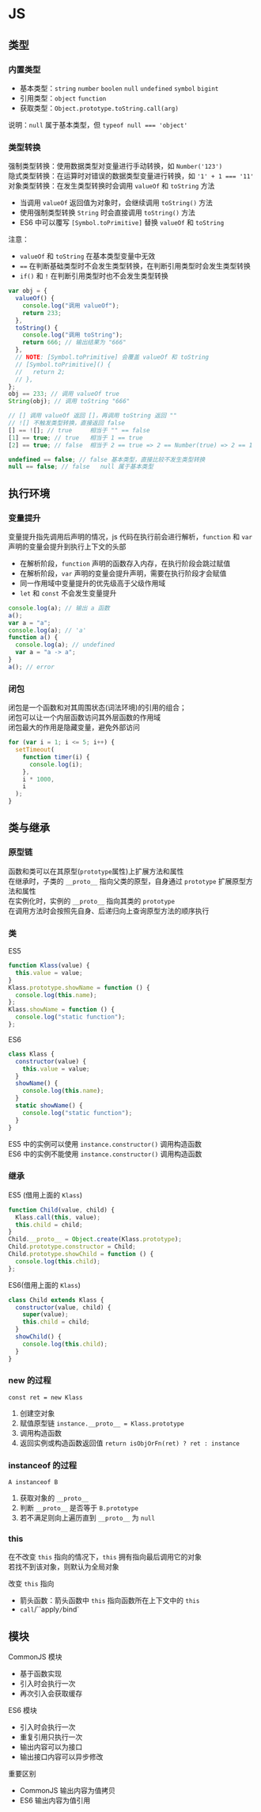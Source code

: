 # JS

## 类型

### 内置类型

- 基本类型：`string` `number` `boolen` `null` `undefined` `symbol` `bigint`
- 引用类型：`object` `function`
- 获取类型：`Object.prototype.toString.call(arg)`

说明：`null` 属于基本类型，但 `typeof null === 'object'`

### 类型转换

强制类型转换：使用数据类型对变量进行手动转换，如 `Number('123')` <br>
隐式类型转换：在运算时对错误的数据类型变量进行转换，如 `'1' + 1 === '11'` <br>
对象类型转换：在发生类型转换时会调用 `valueOf` 和 `toString` 方法

- 当调用 `valueOf` 返回值为对象时，会继续调用 `toString()` 方法
- 使用强制类型转换 `String` 时会直接调用 `toString()` 方法
- ES6 中可以覆写 `[Symbol.toPrimitive]` 替换 `valueOf` 和 `toString`

注意：

- `valueOf` 和 `toString` 在基本类型变量中无效
- `==` 在判断基础类型时不会发生类型转换，在判断引用类型时会发生类型转换
- `if()` 和 `!` 在判断引用类型时也不会发生类型转换

```js
var obj = {
  valueOf() {
    console.log("调用 valueOf");
    return 233;
  },
  toString() {
    console.log("调用 toString");
    return 666; // 输出结果为 "666"
  },
  // NOTE: [Symbol.toPrimitive] 会覆盖 valueOf 和 toString
  // [Symbol.toPrimitive]() {
  //   return 2;
  // },
};
obj == 233; // 调用 valueOf true
String(obj); // 调用 toString "666"

// [] 调用 valueOf 返回 []，再调用 toString 返回 ""
// ![] 不触发类型转换，直接返回 false
[] == ![]; // true     相当于 "" == false
[1] == true; // true   相当于 1 == true
[2] == true; // false  相当于 2 == true => 2 == Number(true) => 2 == 1

undefined == false; // false 基本类型，直接比较不发生类型转换
null == false; // false   null 属于基本类型
```

## 执行环境

### 变量提升

变量提升指先调用后声明的情况，js 代码在执行前会进行解析，`function` 和 `var` 声明的变量会提升到执行上下文的头部

- 在解析阶段，`function` 声明的函数存入内存，在执行阶段会跳过赋值
- 在解析阶段，`var` 声明的变量会提升声明，需要在执行阶段才会赋值
- 同一作用域中变量提升的优先级高于父级作用域
- `let` 和 `const` 不会发生变量提升

```js
console.log(a); // 输出 a 函数
a();
var a = "a";
console.log(a); // 'a'
function a() {
  console.log(a); // undefined
  var a = "a -> a";
}
a(); // error
```

### 闭包

闭包是一个函数和对其周围状态(词法环境)的引用的组合；<br>
闭包可以让一个内层函数访问其外层函数的作用域 <br>
闭包最大的作用是隐藏变量，避免外部访问

```js
for (var i = 1; i <= 5; i++) {
  setTimeout(
    function timer(i) {
      console.log(i);
    },
    i * 1000,
    i
  );
}
```

## 类与继承

### 原型链

函数和类可以在其原型(`prototype`属性)上扩展方法和属性 <br>
在继承时，子类的 `__proto__` 指向父类的原型，自身通过 `prototype` 扩展原型方法和属性 <br>
在实例化时，实例的 `__proto__` 指向其类的 `prototype` <br>
在调用方法时会按照先自身、后递归向上查询原型方法的顺序执行 <br>

### 类

ES5

```js
function Klass(value) {
  this.value = value;
}
Klass.prototype.showName = function () {
  console.log(this.name);
};
Klass.showName = function () {
  console.log("static function");
};
```

ES6

```js
class Klass {
  constructor(value) {
    this.value = value;
  }
  showName() {
    console.log(this.name);
  }
  static showName() {
    console.log("static function");
  }
}
```

ES5 中的实例可以使用 `instance.constructor()` 调用构造函数 <br>
ES6 中的实例不能使用 `instance.constructor()` 调用构造函数

### 继承

ES5 (借用上面的 `Klass`)

```js
function Child(value, child) {
  Klass.call(this, value);
  this.child = child;
}
Child.__proto__ = Object.create(Klass.prototype);
Child.prototype.constructor = Child;
Child.prototype.showChild = function () {
  console.log(this.child);
};
```

ES6(借用上面的 `Klass`)

```js
class Child extends Klass {
  constructor(value, child) {
    super(value);
    this.child = child;
  }
  showChild() {
    console.log(this.child);
  }
}
```

### new 的过程

`const ret = new Klass`

1. 创建空对象
2. 赋值原型链 `instance.__proto__ = Klass.prototype`
3. 调用构造函数
4. 返回实例或构造函数返回值 `return isObjOrFn(ret) ? ret : instance`

### instanceof 的过程

`A instanceof B`

1. 获取对象的 `__proto__`
2. 判断 `__proto__` 是否等于 `B.prototype`
3. 若不满足则向上遍历直到 `__proto__` 为 `null`

### this

在不改变 `this` 指向的情况下，`this` 拥有指向最后调用它的对象 <br>
若找不到该对象，则默认为全局对象<br>

改变 `this` 指向

- 箭头函数：箭头函数中 `this` 指向函数所在上下文中的 `this`
- `call`/``apply`/`bind`

## 模块

CommonJS 模块

- 基于函数实现
- 引入时会执行一次
- 再次引入会获取缓存

ES6 模块

- 引入时会执行一次
- 重复引用只执行一次
- 输出内容可以为接口
- 输出接口内容可以异步修改

重要区别

- CommonJS 输出内容为值拷贝
- ES6 输出内容为值引用
